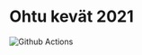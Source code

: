 # Ohtu kevät 2021

![Github Actions](https://github.com/AnttiVainikka/ohtu-2021-viikko1/workflows/CI/badge.svg)
